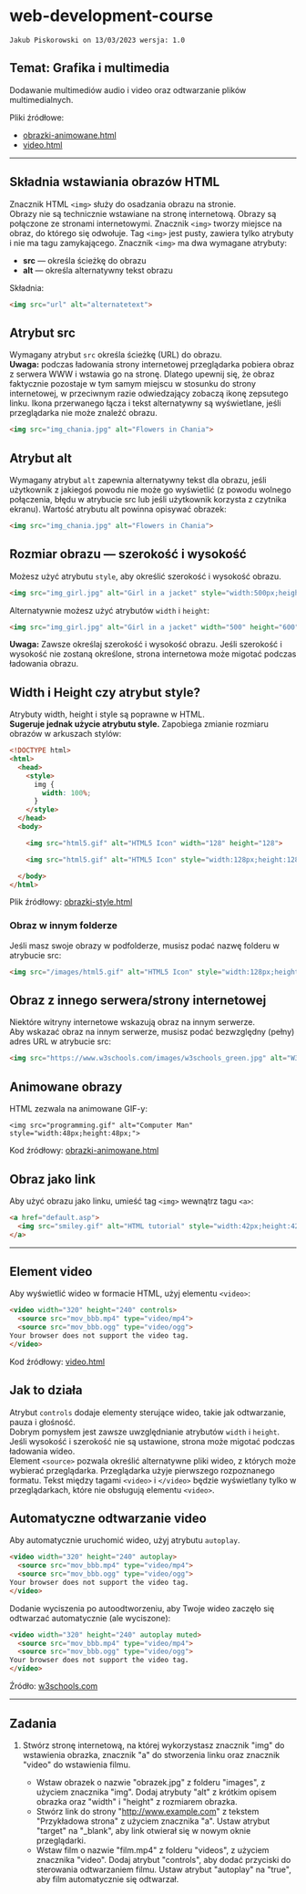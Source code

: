 # web-development-course

`Jakub Piskorowski on 13/03/2023 wersja: 1.0`

## Temat: Grafika i multimedia

Dodawanie multimediów audio i video oraz odtwarzanie plików multimedialnych.

Pliki źródłowe:
- [obrazki-animowane.html](obrazki-animowane.html)
- [video.html](video.html)

--- 

## Składnia wstawiania obrazów HTML 

Znacznik HTML `<img>` służy do osadzania obrazu na stronie.  
Obrazy nie są technicznie wstawiane na stronę internetową. Obrazy są połączone ze stronami internetowymi. Znacznik `<img>` tworzy miejsce na obraz, do którego się odwołuje. Tag `<img>` jest pusty, zawiera tylko atrybuty i nie ma tagu zamykającego. Znacznik `<img>` ma dwa wymagane atrybuty:  
- **src** — określa ścieżkę do obrazu  
- **alt** — określa alternatywny tekst obrazu 
 
Składnia:   
``` HTML
<img src="url" alt="alternatetext">
```

## Atrybut src

Wymagany atrybut `src` określa ścieżkę (URL) do obrazu.  
**Uwaga:** podczas ładowania strony internetowej przeglądarka pobiera obraz z serwera WWW i wstawia go na stronę. Dlatego upewnij się, że obraz faktycznie pozostaje w tym samym miejscu w stosunku do strony internetowej, w przeciwnym razie odwiedzający zobaczą ikonę zepsutego linku. Ikona przerwanego łącza i tekst alternatywny są wyświetlane, jeśli przeglądarka nie może znaleźć obrazu.
``` HTML
<img src="img_chania.jpg" alt="Flowers in Chania">
```

## Atrybut alt

Wymagany atrybut `alt` zapewnia alternatywny tekst dla obrazu, jeśli użytkownik z jakiegoś powodu nie może go wyświetlić (z powodu wolnego połączenia, błędu w atrybucie src lub jeśli użytkownik korzysta z czytnika ekranu). Wartość atrybutu alt powinna opisywać obrazek:
``` HTML
<img src="img_chania.jpg" alt="Flowers in Chania">
```

## Rozmiar obrazu — szerokość i wysokość

Możesz użyć atrybutu `style`, aby określić szerokość i wysokość obrazu.
``` HTML
<img src="img_girl.jpg" alt="Girl in a jacket" style="width:500px;height:600px;">
```

Alternatywnie możesz użyć atrybutów `width` i `height`:
``` HTML
<img src="img_girl.jpg" alt="Girl in a jacket" width="500" height="600">
```

**Uwaga:** Zawsze określaj szerokość i wysokość obrazu. Jeśli szerokość i wysokość nie zostaną określone, strona internetowa może migotać podczas ładowania obrazu.

## Width i Height czy atrybut style?

Atrybuty width, height i style są poprawne w HTML.  
**Sugeruje jednak użycie atrybutu style.** Zapobiega zmianie rozmiaru obrazów w arkuszach stylów:
```HTML
<!DOCTYPE html>
<html>
  <head>
    <style>
      img {
        width: 100%;
      }
    </style>
  </head>
  <body>

    <img src="html5.gif" alt="HTML5 Icon" width="128" height="128">

    <img src="html5.gif" alt="HTML5 Icon" style="width:128px;height:128px;">

  </body>
</html>
```
Plik źródłowy: [obrazki-style.html](obrazki-style.html)

### Obraz w innym folderze

Jeśli masz swoje obrazy w podfolderze, musisz podać nazwę folderu w atrybucie src:
```HTML
<img src="/images/html5.gif" alt="HTML5 Icon" style="width:128px;height:128px;">
```

## Obraz z innego serwera/strony internetowej

Niektóre witryny internetowe wskazują obraz na innym serwerze.  
Aby wskazać obraz na innym serwerze, musisz podać bezwzględny (pełny) adres URL w atrybucie src:
```HTML
<img src="https://www.w3schools.com/images/w3schools_green.jpg" alt="W3Schools.com">
```

## Animowane obrazy

HTML zezwala na animowane GIF-y:
```
<img src="programming.gif" alt="Computer Man" style="width:48px;height:48px;">
```
Kod źródłowy: [obrazki-animowane.html](obrazki-animowane.html)

## Obraz jako link

Aby użyć obrazu jako linku, umieść tag `<img>` wewnątrz tagu `<a>`:
```HTML
<a href="default.asp">
  <img src="smiley.gif" alt="HTML tutorial" style="width:42px;height:42px;">
</a>
```

---

## Element video

Aby wyświetlić wideo w formacie HTML, użyj elementu `<video>`:
```HTML
<video width="320" height="240" controls>
  <source src="mov_bbb.mp4" type="video/mp4">
  <source src="mov_bbb.ogg" type="video/ogg">
Your browser does not support the video tag.
</video>
```
Kod źródłowy: [video.html](video.html)

## Jak to działa

Atrybut `controls` dodaje elementy sterujące wideo, takie jak odtwarzanie, pauza i głośność.  
Dobrym pomysłem jest zawsze uwzględnianie atrybutów `width` i `height`. Jeśli wysokość i szerokość nie są ustawione, strona może migotać podczas ładowania wideo.  
Element `<source>` pozwala określić alternatywne pliki wideo, z których może wybierać przeglądarka. Przeglądarka użyje pierwszego rozpoznanego formatu. Tekst między tagami `<video>` i `</video>` będzie wyświetlany tylko w przeglądarkach, które nie obsługują elementu `<video>`.

## Automatyczne odtwarzanie video

Aby automatycznie uruchomić wideo, użyj atrybutu `autoplay`.
```HTML
<video width="320" height="240" autoplay>
  <source src="mov_bbb.mp4" type="video/mp4">
  <source src="mov_bbb.ogg" type="video/ogg">
Your browser does not support the video tag.
</video>
```

Dodanie wyciszenia po autoodtworzeniu, aby Twoje wideo zaczęło się odtwarzać automatycznie (ale wyciszone):
```HTML
<video width="320" height="240" autoplay muted>
  <source src="mov_bbb.mp4" type="video/mp4">
  <source src="mov_bbb.ogg" type="video/ogg">
Your browser does not support the video tag.
</video>
```

Źródło: [w3schools.com](https://w3schools.com/html)

--- 

## Zadania

1. Stwórz stronę internetową, na której wykorzystasz znacznik "img" do wstawienia obrazka, znacznik "a" do stworzenia linku oraz znacznik "video" do wstawienia filmu.

   - Wstaw obrazek o nazwie "obrazek.jpg" z folderu "images", z użyciem znacznika "img". Dodaj atrybuty "alt" z krótkim opisem obrazka oraz "width" i "height" z rozmiarem obrazka.
   - Stwórz link do strony "http://www.example.com" z tekstem "Przykładowa strona" z użyciem znacznika "a". Ustaw atrybut "target" na "_blank", aby link otwierał się w nowym oknie przeglądarki.
   - Wstaw film o nazwie "film.mp4" z folderu "videos", z użyciem znacznika "video". Dodaj atrybut "controls", aby dodać przyciski do sterowania odtwarzaniem filmu. Ustaw atrybut "autoplay" na "true", aby film automatycznie się odtwarzał.